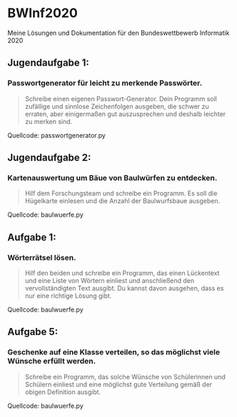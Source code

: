 # BWInf2020
Meine Lösungen und Dokumentation für den Bundeswettbewerb Informatik 2020
## Jugendaufgabe 1:
### Passwortgenerator für leicht zu merkende Passwörter. 
> Schreibe einen eigenen Passwort-Generator. Dein Programm soll zufällige und sinnlose Zeichenfolgen ausgeben, die schwer zu erraten, aber einigermaßen gut auszusprechen und deshalb leichter zu merken sind.

Quellcode: passwortgenerator.py
## Jugendaufgabe 2:
### Kartenauswertung um Bäue von Baulwürfen zu entdecken. 
> Hilf dem Forschungsteam und schreibe ein Programm. Es soll die Hügelkarte einlesen und die Anzahl der Baulwurfsbaue ausgeben.

Quellcode: baulwuerfe.py
## Aufgabe 1:
### Wörterrätsel lösen. 
> Hilf den beiden und schreibe ein Programm, das einen Lückentext und eine Liste von Wörtern einliest und anschließend den vervollständigten Text ausgibt. Du kannst davon ausgehen, dass es nur eine richtige Lösung gibt.

Quellcode: baulwuerfe.py

## Aufgabe 5:
### Geschenke auf eine Klasse verteilen, so das möglichst viele Wünsche erfüllt werden. 
> Schreibe ein Programm, das solche Wünsche von Schülerinnen und Schülern einliest und eine möglichst gute Verteilung gemäß der obigen Definition ausgibt.

Quellcode: baulwuerfe.py
